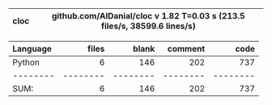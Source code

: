 cloc|github.com/AlDanial/cloc v 1.82  T=0.03 s (213.5 files/s, 38599.6 lines/s)
--- | ---

Language|files|blank|comment|code
:-------|-------:|-------:|-------:|-------:
Python|6|146|202|737
--------|--------|--------|--------|--------
SUM:|6|146|202|737
